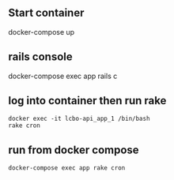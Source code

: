 ## Start container
docker-compose up

## rails console
docker-compose exec app rails c

## log into container then run rake
```
docker exec -it lcbo-api_app_1 /bin/bash
rake cron
```

## run from docker compose
```
docker-compose exec app rake cron
```
